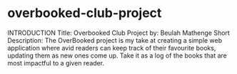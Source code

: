 # overbooked-club-project

INTRODUCTION
Title: Overbooked Club
Project by: Beulah Mathenge
Short Description: The OverBooked project is my take at creating a simple web application where avid readers can keep track of their favourite books, updating them as new ones come up. Take it as a log of the books that are most impactful to a given reader.
